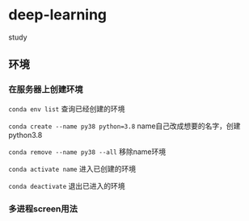 # deep-learning
study
## 环境
### 在服务器上创建环境
`conda env list` 查询已经创建的环境

`conda create --name py38 python=3.8` name自己改成想要的名字，创建python3.8

`conda remove --name py38 --all` 移除name环境

`conda activate name` 进入已创建的环境

`conda deactivate` 退出已进入的环境

### 多进程screen用法
